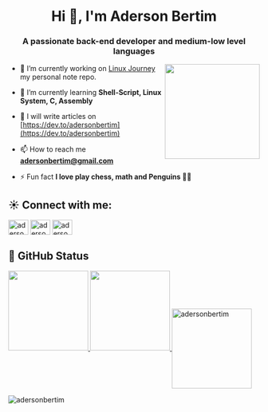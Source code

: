  <h1 align="center">Hi 👋, I'm Aderson Bertim</h1>
<h3 align="center">A passionate back-end developer and medium-low level languages</h3>

<img align="right" widht="150" height="190" src="https://media.giphy.com/media/123GivAQB7k0s8/giphy.gif">

- 🔭 I’m currently working on [Linux Journey](https://github.com/adersonbertim/linux-journey) my personal note repo.

- 🌱 I’m currently learning **Shell-Script, Linux System, C, Assembly**

- 📝 I will write articles on [https://dev.to/adersonbertim](https://dev.to/adersonbertim)

- 📫 How to reach me **adersonbertim@gmail.com**

- ⚡ Fun fact **I love play chess, math and Penguins 🐧🐧**


<h2 align="left">☀️ Connect with me:</h2>
<p align="left">
<a href="https://dev.to/adersonbertim" target="blank"><img align="center" src="https://raw.githubusercontent.com/rahuldkjain/github-profile-readme-generator/master/src/images/icons/Social/devto.svg" alt="adersonbertim" height="30" width="40" /></a>
<a href="https://twitter.com/aderson_bertim" target="blank"><img align="center" src="https://raw.githubusercontent.com/rahuldkjain/github-profile-readme-generator/master/src/images/icons/Social/twitter.svg" alt="aderson_bertim" height="30" width="40" /></a>
<a href="https://instagram.com/aderson.bertim" target="blank"><img align="center" src="https://raw.githubusercontent.com/rahuldkjain/github-profile-readme-generator/master/src/images/icons/Social/instagram.svg" alt="aderson.bertim" height="30" width="40" /></a>
</p>

<h2 align="left">📖 GitHub Status</h2> 
<div>
  <a href="https://github.com/adersonbertim">
  <img height="160" src="https://github-readme-stats.vercel.app/api/top-langs/?username=adersonbertim&layout=compact&langs_count=7&theme=dracula"/> 
  <img height="160" src="https://github-readme-stats.vercel.app/api?username=adersonbertim&show_icons=true&theme=dracula&include_all_commits=true&count_private=true"/>
  <img align="center" img height="160" src="https://github-readme-streak-stats.herokuapp.com/?user=adersonbertim&theme=dracula" alt="adersonbertim" />
</div>


<a align="left"> <img src="https://komarev.com/ghpvc/?username=adersonbertim&label=Profile%20views&color=0e75b6&style=flat" alt="adersonbertim" /> </a>
  
